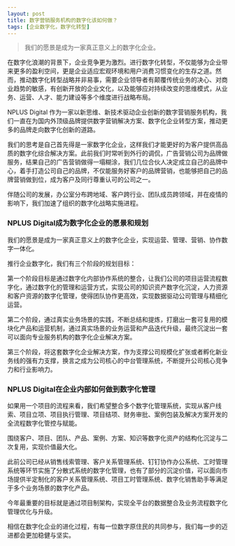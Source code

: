 ```yaml
---
layout: post
title: 数字营销服务机构的数字化该如何做？
tags: [企业数字化，数字化转型]
---
```


> 我们的愿景是成为一家真正意义上的数字化企业。

在数字化浪潮的背景下，企业竞争更为激烈。进行数字化转型，不仅能够为企业带来更多的盈利空间，更是企业适应宏观环境和用户消费习惯变化的生存之道。然而，推动数字化转型战略并非易事，需要企业领导者有颠覆传统业务的决心、对商业趋势的敏感，有创新开放的企业文化，以及能够应对持续改变的思维模式，从业务、运营、人才、能力建设等多个维度进行战略布局。

NPLUS Digital 作为一家以新思维、新技术驱动企业创新的数字营销服务机构，我们一直在为国内外顶级品牌提供数字营销解决方案、数字化企业转型方案，推动更多的品牌走向数字化创新的道路。

我们的思考是自己首先得是一家数字化企业，这样我们才能更好的为客户提供高品质的数字化综合解决方案。此前我们时常听到外行的调侃，广告营销公司为品牌做服务，结果自己的广告营销做得一塌糊涂，我们几位合伙人决定成立自己的品牌中心，着手打造公司自己的品牌，不仅能服务好客户的品牌营销，也能够把自己的品牌营销做到位，成为客户及同行尊重认可的公司之一。

 
伴随公司的发展，办公室分布跨地域、客户跨行业、团队成员跨领域，并在疫情的影响下，我们加速了组织的数字化战略实施进程。

### NPLUS Digital成为数字化企业的愿景和规划

我们的愿景是成为一家真正意义上的数字化企业，实现运营、管理、营销、协作数字一体化。


推行企业数字化，我们有三个阶段的规划目标：

第一个阶段目标是通过数字化内部协作系统的整合，让我们公司的项目运营流程数字化，通过数字化的管理和运营方式，实现公司的知识资产数字化沉淀，人力资源和客户资源的数字化管理，使得团队协作更高效，实现数据驱动公司管理与精细化运营。

第二个阶段，通过真实业务场景的实践，不断总结和提炼，打磨出一套可复用的模块化产品和运营机制，通过真实场景的业务运营和产品迭代升级，最终沉淀出一套可以面向专业服务机构的数字化企业解决方案。

第三个阶段，将这套数字化企业解决方案，作为支撑公司规模化扩张或者孵化新业务线的强有力支撑，换言之成为公司核心的中台管理系统，不断提升公司核心竞争力和行业影响力。

### NPLUS Digital在企业内部如何做到数字化管理

如果用一个项目的流程来看，我们希望整合多个数字化管理系统，实现从客户线索、项目立项、项目执行管理、项目结项、财务审批、案例包装及解决方案开发的全流程数字化管控与赋能。

围绕客户、项目、团队、产品、案例、方案、知识等数字化资产的结构化沉淀与二次复用，实现价值最大化。

此前公司已经从销售线索管理、客户关系管理系统、钉钉协作办公系统、工时管理系统等环节实施了分散式系统的数字化管理，也有了部分的沉淀价值，可以面向市场提供半定制化的客户关系管理系统、项目工时管理系统、数字化销售助手等满足于多个业务场景的数字化产品。

今年最重要的目标就是通过项目制架构，实现全平台的数据整合及业务流程数字化管理优化与升级。

相信在数字化企业的进化过程，有每一位数字原住民的共同参与，我们每一步的迈进都会更加稳健与坚实。

